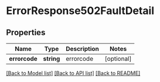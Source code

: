 # ErrorResponse502FaultDetail

## Properties
Name | Type | Description | Notes
------------ | ------------- | ------------- | -------------
**errorcode** | **string** | errorcode | [optional] 

[[Back to Model list]](../README.md#documentation-for-models) [[Back to API list]](../README.md#documentation-for-api-endpoints) [[Back to README]](../README.md)



